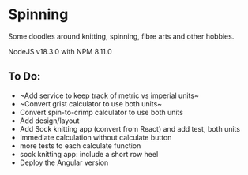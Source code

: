 # Spinning
Some doodles around knitting, spinning, fibre arts and other hobbies.

NodeJS v18.3.0 with NPM 8.11.0

## To Do:
+ ~Add service to keep track of metric vs imperial units~
+ ~Convert grist calculator to use both units~
+ Convert spin-to-crimp calculator to use both units
+ Add design/layout
+ Add Sock knitting app (convert from React) and add test, both units
+ Immediate calculation without calculate button
+ more tests to each calculate function
+ sock knitting app: include a short row heel
+ Deploy the Angular version
